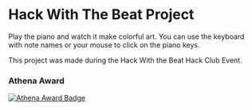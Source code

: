 # Hack With The Beat Project

Play the piano and watch it make colorful art. You can use the keyboard with note names or your mouse to click on the piano keys.

This project was made during the Hack With the Beat Hack Club Event. 



### Athena Award
[![Athena Award Badge](https://img.shields.io/endpoint?url=https%3A%2F%2Faward.athena.hackclub.com%2Fapi%2Fbadge)](https://award.athena.hackclub.com?utm_source=readme) 
